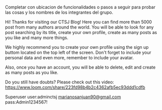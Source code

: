 
Completar con ubicacion de funcionalidades o pasos a seguir para probar las
cosas y los nombres de los integrantes del grupo.

Hi!
Thanks for visiting our CTSJ Blog!
Here you can find more than 5000 post from many authors around the world.
You will be able to look for any post searching by its title, create your own profile, create as many posts as you like and many more things.

We highly recommend you to create your own profile using the sign up buttom located on the top left of the screen.
Don't forget to include your personal data and even more, remember to include your avatar.

Also, once you have an account, you will be able to delete, edit and create as many posts as you like.

Do you still have doubts?
Please check out this video: 
https://www.loom.com/share/223fd98b4b2c4362afb5ec93ddd1cdfb

Superuser
user:adminctsj
marianosanjuan90@gmail.com
pass:Admin1234567!